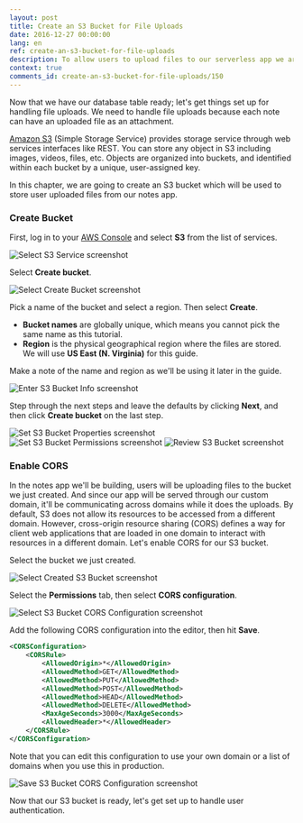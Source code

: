 ```yaml
---
layout: post
title: Create an S3 Bucket for File Uploads
date: 2016-12-27 00:00:00
lang: en 
ref: create-an-s3-bucket-for-file-uploads
description: To allow users to upload files to our serverless app we are going to use Amazon S3 (Simple Storage Service). S3 allows you to store files and organize them into buckets. We are going to create an S3 bucket and enable CORS (cross-origin resource sharing) to ensure that our React.js app can upload files to it.
context: true
comments_id: create-an-s3-bucket-for-file-uploads/150
---
```


Now that we have our database table ready; let's get things set up for handling file uploads. We need to handle file uploads because each note can have an uploaded file as an attachment.

[Amazon S3](https://aws.amazon.com/s3/) (Simple Storage Service) provides storage service through web services interfaces like REST. You can store any object in S3 including images, videos, files, etc. Objects are organized into buckets, and identified within each bucket by a unique, user-assigned key.

In this chapter, we are going to create an S3 bucket which will be used to store user uploaded files from our notes app.

### Create Bucket

First, log in to your [AWS Console](https://console.aws.amazon.com) and select **S3** from the list of services.

![Select S3 Service screenshot](/assets/s3/select-s3-service.png)

Select **Create bucket**.

![Select Create Bucket screenshot](/assets/s3/select-create-bucket.png)

Pick a name of the bucket and select a region. Then select **Create**.

- **Bucket names** are globally unique, which means you cannot pick the same name as this tutorial.
- **Region** is the physical geographical region where the files are stored. We will use **US East (N. Virginia)** for this guide.

Make a note of the name and region as we'll be using it later in the guide.

![Enter S3 Bucket Info screenshot](/assets/s3/enter-s3-bucket-info.png)

Step through the next steps and leave the defaults by clicking **Next**, and then click **Create bucket** on the last step.

![Set S3 Bucket Properties screenshot](/assets/s3/set-s3-bucket-properties.png)
![Set S3 Bucket Permissions screenshot](/assets/s3/set-s3-bucket-permissions.png)
![Review S3 Bucket screenshot](/assets/s3/review-s3-bucket.png)

### Enable CORS

In the notes app we'll be building, users will be uploading files to the bucket we just created. And since our app will be served through our custom domain, it'll be communicating across domains while it does the uploads. By default, S3 does not allow its resources to be accessed from a different domain. However, cross-origin resource sharing (CORS) defines a way for client web applications that are loaded in one domain to interact with resources in a different domain. Let's enable CORS for our S3 bucket.

Select the bucket we just created.

![Select Created S3 Bucket screenshot](/assets/s3/select-created-s3-bucket.png)

Select the **Permissions** tab, then select **CORS configuration**.

![Select S3 Bucket CORS Configuration screenshot](/assets/s3/select-s3-bucket-cors-configuration.png)

Add the following CORS configuration into the editor, then hit **Save**.

``` xml
<CORSConfiguration>
	<CORSRule>
		<AllowedOrigin>*</AllowedOrigin>
		<AllowedMethod>GET</AllowedMethod>
		<AllowedMethod>PUT</AllowedMethod>
		<AllowedMethod>POST</AllowedMethod>
		<AllowedMethod>HEAD</AllowedMethod>
		<AllowedMethod>DELETE</AllowedMethod>
		<MaxAgeSeconds>3000</MaxAgeSeconds>
		<AllowedHeader>*</AllowedHeader>
	</CORSRule>
</CORSConfiguration>
```

Note that you can edit this configuration to use your own domain or a list of domains when you use this in production.

![Save S3 Bucket CORS Configuration screenshot](/assets/s3/save-s3-bucket-cors-configuration.png)

Now that our S3 bucket is ready, let's get set up to handle user authentication.

